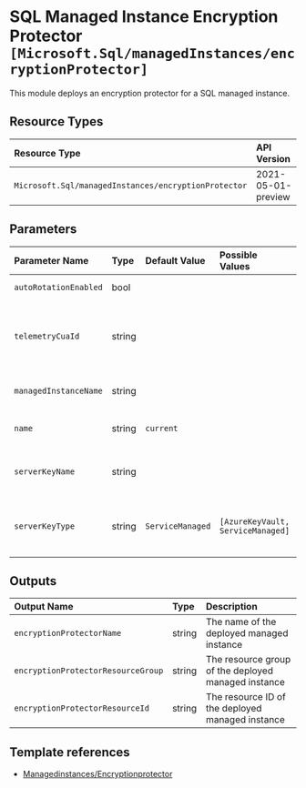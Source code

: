 # SQL Managed Instance Encryption Protector `[Microsoft.Sql/managedInstances/encryptionProtector]`

This module deploys an encryption protector for a SQL managed instance.

## Resource Types

| Resource Type | API Version |
| :-- | :-- |
| `Microsoft.Sql/managedInstances/encryptionProtector` | 2021-05-01-preview |

## Parameters

| Parameter Name | Type | Default Value | Possible Values | Description |
| :-- | :-- | :-- | :-- | :-- |
| `autoRotationEnabled` | bool |  |  | Optional. Key auto rotation opt-in flag |
| `telemetryCuaId` | string |  |  | Optional. Customer Usage Attribution ID (GUID). This GUID must be previously registered |
| `managedInstanceName` | string |  |  | Required. Name of the SQL managed instance. |
| `name` | string | `current` |  | Required. The name of the encryptionProtector |
| `serverKeyName` | string |  |  | Required. The name of the SQL managed instance key. |
| `serverKeyType` | string | `ServiceManaged` | `[AzureKeyVault, ServiceManaged]` | Optional. The encryption protector type like "ServiceManaged", "AzureKeyVault". |

## Outputs

| Output Name | Type | Description |
| :-- | :-- | :-- |
| `encryptionProtectorName` | string | The name of the deployed managed instance |
| `encryptionProtectorResourceGroup` | string | The resource group of the deployed managed instance |
| `encryptionProtectorResourceId` | string | The resource ID of the deployed managed instance |

## Template references

- [Managedinstances/Encryptionprotector](https://docs.microsoft.com/en-us/azure/templates/Microsoft.Sql/2021-05-01-preview/managedInstances/encryptionProtector)
